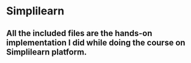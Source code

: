 # Simplilearn

## All the included files are the hands-on implementation I did while doing the course on Simplilearn platform.
